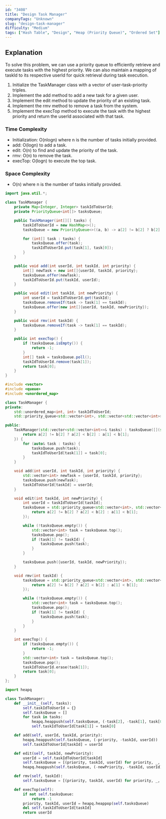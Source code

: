 ```yaml
---
id: "3408"
title: "Design Task Manager"
companyTags: "Unknown"
slug: "design-task-manager"
difficulty: "Medium"
tags: ["Hash Table", "Design", "Heap (Priority Queue)", "Ordered Set"]
---
```


## Explanation
To solve this problem, we can use a priority queue to efficiently retrieve and execute tasks with the highest priority. We can also maintain a mapping of taskId to its respective userId for quick retrieval during task execution. 

1. Initialize the TaskManager class with a vector of user-task-priority triples.
2. Implement the add method to add a new task for a given user.
3. Implement the edit method to update the priority of an existing task.
4. Implement the rmv method to remove a task from the system.
5. Implement the execTop method to execute the task with the highest priority and return the userId associated with that task.

### Time Complexity
- Initialization: O(nlogn) where n is the number of tasks initially provided.
- add: O(logn) to add a task.
- edit: O(n) to find and update the priority of the task.
- rmv: O(n) to remove the task.
- execTop: O(logn) to execute the top task.

### Space Complexity
- O(n) where n is the number of tasks initially provided.
```java
import java.util.*;

class TaskManager {
    private Map<Integer, Integer> taskIdToUserId;
    private PriorityQueue<int[]> tasksQueue;

    public TaskManager(int[][] tasks) {
        taskIdToUserId = new HashMap<>();
        tasksQueue = new PriorityQueue<>((a, b) -> a[2] != b[2] ? b[2] - a[2] : b[1] - a[1]);

        for (int[] task : tasks) {
            tasksQueue.offer(task);
            taskIdToUserId.put(task[1], task[0]);
        }
    }

    public void add(int userId, int taskId, int priority) {
        int[] newTask = new int[]{userId, taskId, priority};
        tasksQueue.offer(newTask);
        taskIdToUserId.put(taskId, userId);
    }

    public void edit(int taskId, int newPriority) {
        int userId = taskIdToUserId.get(taskId);
        tasksQueue.removeIf(task -> task[1] == taskId);
        tasksQueue.offer(new int[]{userId, taskId, newPriority});
    }

    public void rmv(int taskId) {
        tasksQueue.removeIf(task -> task[1] == taskId);
    }

    public int execTop() {
        if (tasksQueue.isEmpty()) {
            return -1;
        }
        int[] task = tasksQueue.poll();
        taskIdToUserId.remove(task[1]);
        return task[0];
    }
}
```

```cpp
#include <vector>
#include <queue>
#include <unordered_map>

class TaskManager {
private:
    std::unordered_map<int, int> taskIdToUserId;
    std::priority_queue<std::vector<int>, std::vector<std::vector<int>>, std::function<bool(std::vector<int>, std::vector<int>)>> tasksQueue;

public:
    TaskManager(std::vector<std::vector<int>>& tasks) : tasksQueue([](std::vector<int>& a, std::vector<int>& b) {
        return a[2] != b[2] ? a[2] < b[2] : a[1] < b[1];
    }) {
        for (auto& task : tasks) {
            tasksQueue.push(task);
            taskIdToUserId[task[1]] = task[0];
        }
    }

    void add(int userId, int taskId, int priority) {
        std::vector<int> newTask = {userId, taskId, priority};
        tasksQueue.push(newTask);
        taskIdToUserId[taskId] = userId;
    }

    void edit(int taskId, int newPriority) {
        int userId = taskIdToUserId[taskId];
        tasksQueue = std::priority_queue<std::vector<int>, std::vector<std::vector<int>>, std::function<bool(std::vector<int>, std::vector<int>)>>([](std::vector<int>& a, std::vector<int>& b) {
            return a[2] != b[2] ? a[2] < b[2] : a[1] < b[1];
        });

        while (!tasksQueue.empty()) {
            std::vector<int> task = tasksQueue.top();
            tasksQueue.pop();
            if (task[1] != taskId) {
                tasksQueue.push(task);
            }
        }

        tasksQueue.push({userId, taskId, newPriority});
    }

    void rmv(int taskId) {
        tasksQueue = std::priority_queue<std::vector<int>, std::vector<std::vector<int>>, std::function<bool(std::vector<int>, std::vector<int>)>>([](std::vector<int>& a, std::vector<int>& b) {
            return a[2] != b[2] ? a[2] < b[2] : a[1] < b[1];
        });

        while (!tasksQueue.empty()) {
            std::vector<int> task = tasksQueue.top();
            tasksQueue.pop();
            if (task[1] != taskId) {
                tasksQueue.push(task);
            }
        }
    }

    int execTop() {
        if (tasksQueue.empty()) {
            return -1;
        }
        std::vector<int> task = tasksQueue.top();
        tasksQueue.pop();
        taskIdToUserId.erase(task[1]);
        return task[0];
    }
};
```

```python
import heapq

class TaskManager:
    def __init__(self, tasks):
        self.taskIdToUserId = {}
        self.tasksQueue = []
        for task in tasks:
            heapq.heappush(self.tasksQueue, (-task[2], -task[1], task[0]))
            self.taskIdToUserId[task[1]] = task[0]

    def add(self, userId, taskId, priority):
        heapq.heappush(self.tasksQueue, (-priority, -taskId, userId))
        self.taskIdToUserId[taskId] = userId

    def edit(self, taskId, newPriority):
        userId = self.taskIdToUserId[taskId]
        self.tasksQueue = [(priority, taskId, userId) for priority, _, _ in self.tasksQueue if taskId != _.__abs__()]
        heapq.heappush(self.tasksQueue, (-newPriority, -taskId, userId))

    def rmv(self, taskId):
        self.tasksQueue = [(priority, taskId, userId) for priority, _, userId in self.tasksQueue if taskId != _.__abs__()]

    def execTop(self):
        if not self.tasksQueue:
            return -1
        priority, taskId, userId = heapq.heappop(self.tasksQueue)
        del self.taskIdToUserId[taskId]
        return userId
```